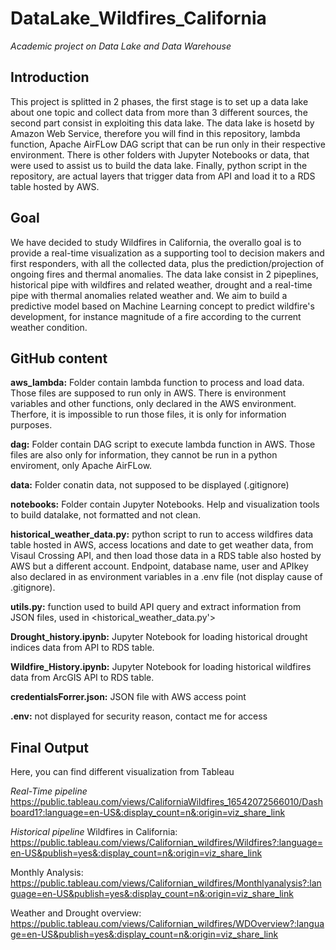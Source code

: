 # DataLake_Wildfires_California
*Academic project on Data Lake and Data Warehouse*
## Introduction
This project is splitted in 2 phases, the first stage is to set up a data lake about one topic and collect data from more than 3 different sources, the second part consist in exploiting this data lake.
The data lake is hosetd by Amazon Web Service, therefore you will find in this repository, lambda function, Apache AirFLow DAG script that can be run only in their respective environment. There is other folders with Jupyter Notebooks or data, that were used to assist us to build the data lake. Finally, python script in the repository, are actual layers that trigger data from API and load it to a RDS table hosted by AWS.

## Goal
We have decided to study Wildfires in California, the overallo goal is to provide a real-time visualization as a supporting tool to decision makers and first responders, with all the collected data, plus the prediction/projection of ongoing fires and thermal anomalies. The data lake consist in 2 pipeplines, historical pipe with wildfires and related weather, drought and a real-time pipe with thermal anomalies related weather and. We aim to build a predictive model based on Machine Learning concept to predict wildfire's development, for instance magnitude of a fire according to the current weather condition. 

## GitHub content

**aws_lambda:** Folder contain lambda function to process and load data. Those files are supposed to run only in AWS. There is environment variables and other functions, only declared in the AWS environment. Therfore, it is impossible to run those files, it is only for information purposes. 

**dag:** Folder contain DAG script to execute lambda function in AWS. Those files are also only for information, they cannot be run in a python enviroment, only Apache AirFLow.

**data:** Folder conatin data, not supposed to be displayed (.gitignore)

**notebooks:** Folder contain Jupyter Notebooks. Help and visualization tools to build datalake, not formatted and not clean.

**historical_weather_data.py:** python script to run to access wildfires data table hosted in AWS, access locations and date to get weather data, from Visaul Crossing API, and then load those data in a RDS table also hosted by AWS but a different account. Endpoint, database name, user and APIkey also declared in as environment variables in a .env file (not display cause of .gitignore). 

**utils.py:** function used to build API query and extract information from JSON files, used in <historical_weather_data.py'>

**Drought_history.ipynb:** Jupyter Notebook for loading historical drought indices data from API to RDS table.

**Wildfire_History.ipynb:** Jupyter Notebook for loading historical wildfires data from ArcGIS API to RDS table.

**credentialsForrer.json:** JSON file with AWS access point

**.env:** not displayed for security reason, contact me for access

## Final Output

Here, you can find different visualization from Tableau

*Real-Time pipeline*
https://public.tableau.com/views/CaliforniaWildfires_16542072566010/Dashboard1?:language=en-US&:display_count=n&:origin=viz_share_link

*Historical pipeline*
Wildfires in California: https://public.tableau.com/views/Californian_wildfires/Wildfires?:language=en-US&publish=yes&:display_count=n&:origin=viz_share_link 

Monthly Analysis: https://public.tableau.com/views/Californian_wildfires/Monthlyanalysis?:language=en-US&publish=yes&:display_count=n&:origin=viz_share_link 

Weather and Drought overview: https://public.tableau.com/views/Californian_wildfires/WDOverview?:language=en-US&publish=yes&:display_count=n&:origin=viz_share_link 

